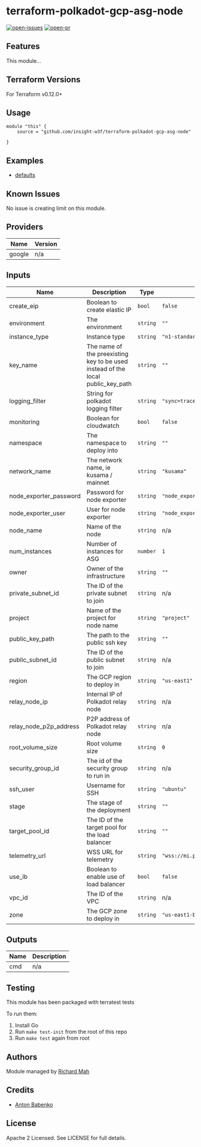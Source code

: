 # terraform-polkadot-gcp-asg-node

[![open-issues](https://img.shields.io/github/issues-raw/insight-w3f/terraform-polkadot-gcp-asg-node?style=for-the-badge)](https://github.com/insight-w3f/terraform-polkadot-gcp-asg-node/issues)
[![open-pr](https://img.shields.io/github/issues-pr-raw/insight-w3f/terraform-polkadot-gcp-asg-node?style=for-the-badge)](https://github.com/insight-w3f/terraform-polkadot-gcp-asg-node/pulls)

## Features

This module...

## Terraform Versions

For Terraform v0.12.0+

## Usage

```
module "this" {
    source = "github.com/insight-w3f/terraform-polkadot-gcp-asg-node"

}
```
## Examples

- [defaults](https://github.com/insight-w3f/terraform-polkadot-gcp-asg-node/tree/master/examples/defaults)

## Known  Issues
No issue is creating limit on this module.

<!-- BEGINNING OF PRE-COMMIT-TERRAFORM DOCS HOOK -->
## Providers

| Name | Version |
|------|---------|
| google | n/a |

## Inputs

| Name | Description | Type | Default | Required |
|------|-------------|------|---------|:-----:|
| create\_eip | Boolean to create elastic IP | `bool` | `false` | no |
| environment | The environment | `string` | `""` | no |
| instance\_type | Instance type | `string` | `"n1-standard-1"` | no |
| key\_name | The name of the preexisting key to be used instead of the local public\_key\_path | `string` | `""` | no |
| logging\_filter | String for polkadot logging filter | `string` | `"sync=trace,afg=trace,babe=debug"` | no |
| monitoring | Boolean for cloudwatch | `bool` | `false` | no |
| namespace | The namespace to deploy into | `string` | `""` | no |
| network\_name | The network name, ie kusama / mainnet | `string` | `"kusama"` | no |
| node\_exporter\_password | Password for node exporter | `string` | `"node_exporter_password"` | no |
| node\_exporter\_user | User for node exporter | `string` | `"node_exporter_user"` | no |
| node\_name | Name of the node | `string` | n/a | yes |
| num\_instances | Number of instances for ASG | `number` | `1` | no |
| owner | Owner of the infrastructure | `string` | `""` | no |
| private\_subnet\_id | The ID of the private subnet to join | `string` | n/a | yes |
| project | Name of the project for node name | `string` | `"project"` | no |
| public\_key\_path | The path to the public ssh key | `string` | `""` | no |
| public\_subnet\_id | The ID of the public subnet to join | `string` | n/a | yes |
| region | The GCP region to deploy in | `string` | `"us-east1"` | no |
| relay\_node\_ip | Internal IP of Polkadot relay node | `string` | n/a | yes |
| relay\_node\_p2p\_address | P2P address of Polkadot relay node | `string` | n/a | yes |
| root\_volume\_size | Root volume size | `string` | `0` | no |
| security\_group\_id | The id of the security group to run in | `string` | n/a | yes |
| ssh\_user | Username for SSH | `string` | `"ubuntu"` | no |
| stage | The stage of the deployment | `string` | `""` | no |
| target\_pool\_id | The ID of the target pool for the load balancer | `string` | `""` | no |
| telemetry\_url | WSS URL for telemetry | `string` | `"wss://mi.private.telemetry.backend/"` | no |
| use\_lb | Boolean to enable use of load balancer | `bool` | `false` | no |
| vpc\_id | The ID of the VPC | `string` | n/a | yes |
| zone | The GCP zone to deploy in | `string` | `"us-east1-b"` | no |

## Outputs

| Name | Description |
|------|-------------|
| cmd | n/a |

<!-- END OF PRE-COMMIT-TERRAFORM DOCS HOOK -->

## Testing
This module has been packaged with terratest tests

To run them:

1. Install Go
2. Run `make test-init` from the root of this repo
3. Run `make test` again from root

## Authors

Module managed by [Richard Mah](https://github.com/shinyfoil)

## Credits

- [Anton Babenko](https://github.com/antonbabenko)

## License

Apache 2 Licensed. See LICENSE for full details.